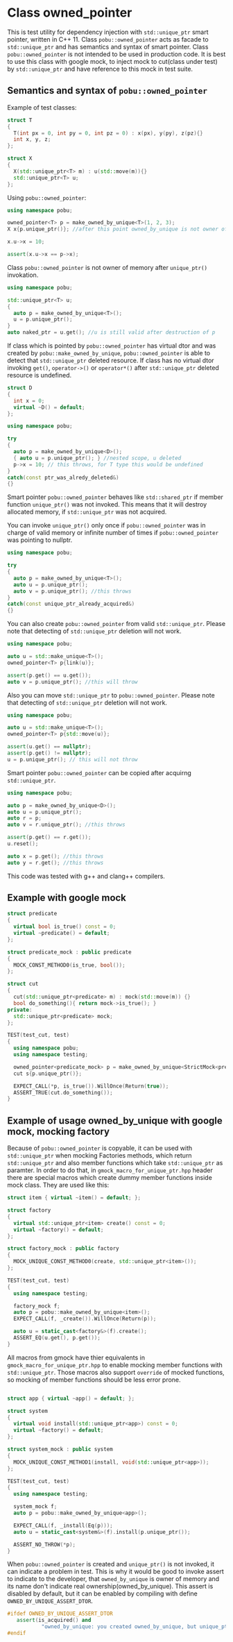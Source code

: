 # Class owned_pointer
This is test utility for dependency injection with ```std::unique_ptr``` smart pointer, written in C++ 11.
Class ```pobu::owned_pointer``` acts as facade to ```std::unique_ptr``` and has semantics and syntax of smart pointer.
Class ```pobu::owned_pointer``` is not intended to be used in production code. It is best to use this class with google mock, to inject mock to cut(class under test)  by ```std::unique_ptr``` and have reference to this mock in test suite.

## Semantics and syntax of ```pobu::owned_pointer```
Example of test classes:

```c++
struct T
{
  T(int px = 0, int py = 0, int pz = 0) : x(px), y(py), z(pz){}
  int x, y, z;
};

struct X
{
  X(std::unique_ptr<T> m) : u(std::move(m)){}
  std::unique_ptr<T> u;
};
```

Using ```pobu::owned_pointer```:

```c++
using namespace pobu;

owned_pointer<T> p = make_owned_by_unique<T>(1, 2, 3);
X x{p.unique_ptr()}; //after this point owned_by_unique is not owner of memory

x.u->x = 10;

assert(x.u->x == p->x);
```
Class ```pobu::owned_pointer``` is not owner of memory after ```unique_ptr()``` invokation.

```c++
using namespace pobu;

std::unique_ptr<T> u;
{
  auto p = make_owned_by_unique<T>();
  u = p.unique_ptr();
}
auto naked_ptr = u.get(); //u is still valid after destruction of p
```
If class which is pointed by ```pobu::owned_pointer``` has virtual dtor and was created by ```pobu::make_owned_by_unique```, ```pobu::owned_pointer``` is able to detect that ```std::unique_ptr``` deleted resource. If class has no virtual dtor invoking ```get()```, ```operator->()``` or ```operator*()``` after ```std::unique_ptr``` deleted resource is undefined.

```c++
struct D
{
  int x = 0;
  virtual ~D() = default;
};

using namespace pobu;

try
{
  auto p = make_owned_by_unique<D>();
  { auto u = p.unique_ptr(); } //nested scope, u deleted
  p->x = 10; // this throws, for T type this would be undefined
}
catch(const ptr_was_alredy_deleted&)
{}

```
Smart pointer ```pobu::owned_pointer``` behaves like ```std::shared_ptr``` if member function ```unique_ptr()``` was not invoked. This means that it will destroy allocated memory, if ```std::unique_ptr``` was not acquired.

You can invoke ```unique_ptr()``` only once if ```pobu::owned_pointer``` was in charge of valid memory or infinite number of times if ```pobu::owned_pointer``` was pointing to nullptr.

```c++
using namespace pobu;

try
{
  auto p = make_owned_by_unique<T>();
  auto u = p.unique_ptr();
  auto v = p.unique_ptr(); //this throws
}
catch(const unique_ptr_already_acquired&)
{}
```
You can also create ```pobu::owned_pointer``` from valid ```std::unique_ptr```. Please note that detecting of ```std::unique_ptr``` deletion will not work.

```c++
using namespace pobu;

auto u = std::make_unique<T>();
owned_pointer<T> p{link(u)};

assert(p.get() == u.get());
auto v = p.unique_ptr(); //this will throw
```
Also you can move ```std::unique_ptr``` to ```pobu::owned_pointer```. Please note that detecting of ```std::unique_ptr``` deletion will not work.

```c++
using namespace pobu;

auto u = std::make_unique<T>();
owned_pointer<T> p{std::move(u)};

assert(u.get() == nullptr);
assert(p.get() != nullptr);
u = p.unique_ptr(); // this will not throw
```
Smart pointer ```pobu::owned_pointer``` can be copied after acquirng ```std::unique_ptr```.

```c++
using namespace pobu;

auto p = make_owned_by_unique<D>();
auto u = p.unique_ptr();
auto r = p;
auto v = r.unique_ptr(); //this throws

assert(p.get() == r.get());
u.reset();

auto x = p.get(); //this throws
auto y = r.get(); //this throws
```

This code was tested with g++ and clang++ compilers.

## Example with google mock

```c++
struct predicate
{
  virtual bool is_true() const = 0;
  virtual ~predicate() = default;
};

struct predicate_mock : public predicate
{
  MOCK_CONST_METHOD0(is_true, bool());
};

struct cut
{
  cut(std::unique_ptr<predicate> m) : mock(std::move(m)) {}
  bool do_something(){ return mock->is_true(); }
private:
  std::unique_ptr<predicate> mock;
};

TEST(test_cut, test)
{
  using namespace pobu;
  using namespace testing;

  owned_pointer<predicate_mock> p = make_owned_by_unique<StrictMock<predicate_mock>>();
  cut s{p.unique_ptr()};

  EXPECT_CALL(*p, is_true()).WillOnce(Return(true));
  ASSERT_TRUE(cut.do_something());
}
```

## Example of usage owned_by_unique with google mock, mocking factory

Because of ```pobu::owned_pointer``` is copyable, it can be used with ```std::unique_ptr``` when mocking Factories methods, which return ```std::unique_ptr``` and also member functions which take ```std::unique_ptr``` as paramter. In order to do that, in ```gmock_macro_for_unique_ptr.hpp``` header there are special macros which create dummy member functions inside mock class. They are used like this:

```c++
struct item { virtual ~item() = default; };

struct factory
{
  virtual std::unique_ptr<item> create() const = 0;
  virtual ~factory() = default;
};

struct factory_mock : public factory
{
  MOCK_UNIQUE_CONST_METHOD0(create, std::unique_ptr<item>());
};

TEST(test_cut, test)
{
  using namespace testing;

  factory_mock f;
  auto p = pobu::make_owned_by_unique<item>();
  EXPECT_CALL(f, _create()).WillOnce(Return(p));

  auto u = static_cast<factory&>(f).create();
  ASSERT_EQ(u.get(), p.get());
}
```
All macros from gmock have thier equivalents in ```gmock_macro_for_unique_ptr.hpp``` to enable mocking member functions with ```std::unique_ptr```. Those macros also support ```override``` of mocked functions, so mocking of member functions should be less error prone.

```c++

struct app { virtual ~app() = default; };

struct system
{
  virtual void install(std::unique_ptr<app>) const = 0;
  virtual ~factory() = default;
};

struct system_mock : public system
{
  MOCK_UNIQUE_CONST_METHOD1(install, void(std::unique_ptr<app>));
};

TEST(test_cut, test)
{
  using namespace testing;

  system_mock f;
  auto p = pobu::make_owned_by_unique<app>();

  EXPECT_CALL(f, _install(Eq(p)));
  auto u = static_cast<system&>(f).install(p.unique_ptr());

  ASSERT_NO_THROW(*p);
}
```
When ```pobu::owned_pointer``` is created and ```unique_ptr()``` is not invoked, it can indicate a problem in test. This is why it would be good to invoke assert to indicate to the developer, that ```owned_by_unique``` is owner of memory and its name don't indicate real ownership(owned_by_unique). This assert is disabled by default, but it can be enabled by compiling with define ```OWNED_BY_UNIQUE_ASSERT_DTOR```.

```c++
#ifdef OWNED_BY_UNIQUE_ASSERT_DTOR
   assert(is_acquired() and
           "owned_by_unique: you created owned_by_unique, but unique_ptr was never acquired");
#endif
```
